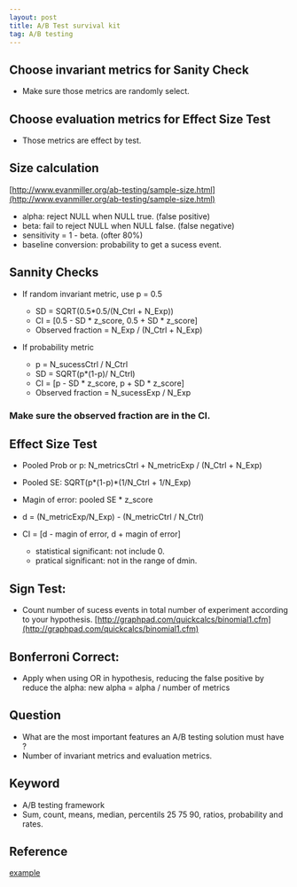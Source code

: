 ```yaml
---
layout: post
title: A/B Test survival kit
tag: A/B testing
---
```


## Choose invariant metrics for Sanity Check
- Make sure those metrics are randomly select.
## Choose evaluation metrics for Effect Size Test
- Those metrics are effect by test.

## Size calculation
[http://www.evanmiller.org/ab-testing/sample-size.html](http://www.evanmiller.org/ab-testing/sample-size.html)
- alpha: reject NULL when NULL true. (false positive)
- beta: fail to reject NULL when NULL false. (false negative)
- sensitivity = 1 - beta. (ofter 80%)
- baseline conversion: probability to get a sucess event.

## Sannity Checks
- If random invariant metric, use p = 0.5
  - SD = SQRT(0.5*0.5/(N_Ctrl + N_Exp))
  - CI = [0.5 - SD * z_score, 0.5 + SD * z_score]
  - Observed fraction = N_Exp / (N_Ctrl + N_Exp)

- If probability metric
  - p = N_sucessCtrl / N_Ctrl
  - SD = SQRT(p*(1-p)/ N_Ctrl)
  - CI = [p - SD * z_score, p + SD * z_score]
  - Observed fraction = N_sucessExp / N_Exp

### Make sure the observed fraction are in the CI.

## Effect Size Test
- Pooled Prob or p: N_metricsCtrl + N_metricExp / (N_Ctrl + N_Exp)
- Pooled SE: SQRT(p*(1-p)*(1/N_Ctrl + 1/N_Exp)
- Magin of error: pooled SE * z_score
- d = (N_metricExp/N_Exp) - (N_metricCtrl / N_Ctrl)
- CI = [d - magin of error, d + magin of error]

  - statistical significant: not include 0.
  - pratical significant: not in the range of dmin.

## Sign Test:
- Count number of sucess events in total number of experiment according to your hypothesis.
[http://graphpad.com/quickcalcs/binomial1.cfm](http://graphpad.com/quickcalcs/binomial1.cfm)

## Bonferroni Correct:
- Apply when using OR in hypothesis, reducing the false positive by reduce the alpha: new alpha = alpha / number of metrics

## Question
- What are the most important features an A/B testing solution must have ?
- Number of invariant metrics and evaluation metrics.

## Keyword
- A/B testing framework
- Sum, count, means, median, percentils 25 75 90, ratios, probability and rates.

## Reference
[example](https://docs.google.com/spreadsheets/d/1XsonyHFODqR9Gj0Q4KT8-7U-Bd3iH5__XoGrx1Jccy8/edit#gid=1124137883)
